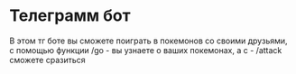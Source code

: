 # Телеграмм бот
В этом тг боте вы сможете поиграть в покемонов со своими друзьями, с помощью функции /go - вы узнаете о ваших покемонах, а с - /attack сможете сразиться
